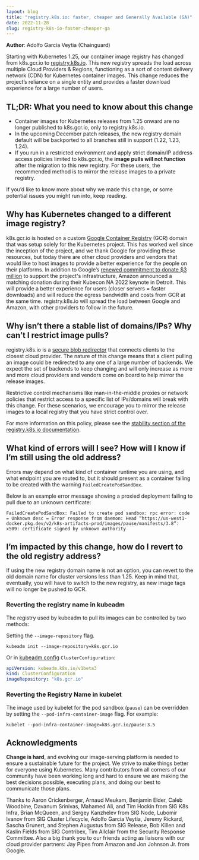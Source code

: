```yaml
---
layout: blog
title: "registry.k8s.io: faster, cheaper and Generally Available (GA)"
date: 2022-11-28
slug: registry-k8s-io-faster-cheaper-ga
---
```


**Author**: Adolfo García Veytia (Chainguard)

Starting with Kubernetes 1.25, our container image registry has changed from k8s.gcr.io to [registry.k8s.io](https://registry.k8s.io). This new registry spreads the load across multiple Cloud Providers & Regions, functioning as a sort of content delivery network (CDN) for Kubernetes container images. This change reduces the project’s reliance on a single entity and provides a faster download experience for a large number of users.

## TL;DR: What you need to know about this change

* Container images for Kubernetes releases from 1.25 onward are no longer published to k8s.gcr.io, only to registry.k8s.io.
* In the upcoming December patch releases, the new registry domain default will be backported to all branches still in support (1.22, 1.23, 1.24).
* If you run in a restricted environment and apply strict domain/IP address access policies limited to k8s.gcr.io, the __image pulls will not function__ after the migration to this new registry. For these users, the recommended method is to mirror the release images to a private registry.

If you’d like to know more about why we made this change, or some potential issues you might run into, keep reading.

## Why has Kubernetes changed to a different image registry?

k8s.gcr.io is hosted on a custom [Google Container Registry](https://cloud.google.com/container-registry) (GCR) domain that was setup solely for the Kubernetes project. This has worked well since the inception of the project, and we thank Google for providing these resources, but today there are other cloud providers and vendors that would like to host images to provide a better experience for the people on their platforms. In addition to Google’s [renewed commitment to donate $3 million](https://www.cncf.io/google-cloud-recommits-3m-to-kubernetes/) to support the project's infrastructure, Amazon announced a matching donation during their Kubecon NA 2022 keynote in Detroit. This will provide a better experience for users (closer servers = faster downloads) and will reduce the egress bandwidth and costs from GCR at the same time. registry.k8s.io will spread the load between Google and Amazon, with other providers to follow in the future.

## Why isn’t there a stable list of domains/IPs? Why can’t I restrict image pulls?

registry.k8s.io is a [secure blob redirector](https://github.com/kubernetes/registry.k8s.io/blob/main/cmd/archeio/docs/request-handling.md) that connects clients to the closest cloud provider. The nature of this change means that a client pulling an image could be redirected to any one of a large number of backends. We expect the set of backends to keep changing and will only increase as more and more cloud providers and vendors come on board to help mirror the release images. 

Restrictive control mechanisms like man-in-the-middle proxies or network policies that restrict access to a specific list of IPs/domains will break with this change. For these scenarios, we encourage you to mirror the release images to a local registry that you have strict control over.

For more information on this policy, please see the [stability section of the registry.k8s.io documentation](https://github.com/kubernetes/registry.k8s.io#stability).

## What kind of errors will I see? How will I know if I’m still using the old address?

Errors may depend on what kind of container runtime you are using, and what endpoint you are routed to, but it should present as a container failing to be created with the warning `FailedCreatePodSandBox`.

Below is an example error message showing a proxied deployment failing to pull due to an unknown certificate:

```
FailedCreatePodSandBox: Failed to create pod sandbox: rpc error: code = Unknown desc = Error response from daemon: Head “https://us-west1-docker.pkg.dev/v2/k8s-artifacts-prod/images/pause/manifests/3.8”: x509: certificate signed by unknown authority
```

## I’m impacted by this change, how do I revert to the old registry address?

If using the new registry domain name is not an option, you can revert to the old domain name for cluster versions less than 1.25. Keep in mind that, eventually, you will have to switch to the new registry, as new image tags will no longer be pushed to GCR.

### Reverting the registry name in kubeadm
The registry used by kubeadm to pull its images can be controlled by two methods:

Setting the `--image-repository` flag. 

```
kubeadm init --image-repository=k8s.gcr.io
```

Or in [kubeadm config](https://kubernetes.io/docs/reference/config-api/kubeadm-config.v1beta3/) `ClusterConfiguration`:

```yaml
apiVersion: kubeadm.k8s.io/v1beta3
kind: ClusterConfiguration
imageRepository: "k8s.gcr.io"
```

### Reverting the Registry Name in kubelet

The image used by kubelet for the pod sandbox (`pause`) can be overridden by setting the `--pod-infra-container-image` flag. For example:

```
kubelet --pod-infra-container-image=k8s.gcr.io/pause:3.5
```

## Acknowledgments

__Change is hard__, and evolving our image-serving platform is needed to ensure a sustainable future for the project. We strive to make things better for everyone using Kubernetes. Many contributors from all corners of our community have been working long and hard to ensure we are making the best decisions possible, executing plans, and doing our best to communicate those plans. 

Thanks to Aaron Crickenberger, Arnaud Meukam, Benjamin Elder, Caleb Woodbine, Davanum Srinivas, Mahamed Ali, and Tim Hockin from SIG K8s Infra, Brian McQueen, and Sergey Kanzhelev from SIG Node, Lubomir Ivanov from SIG Cluster Lifecycle, Adolfo García Veytia, Jeremy Rickard, Sascha Grunert, and Stephen Augustus from SIG Release, Bob Killen and Kaslin Fields from SIG Contribex, Tim Allclair from the Security Response Committee. Also a big thank you to our friends acting as liaisons with our cloud provider partners: Jay Pipes from Amazon and Jon Johnson Jr. from Google.
